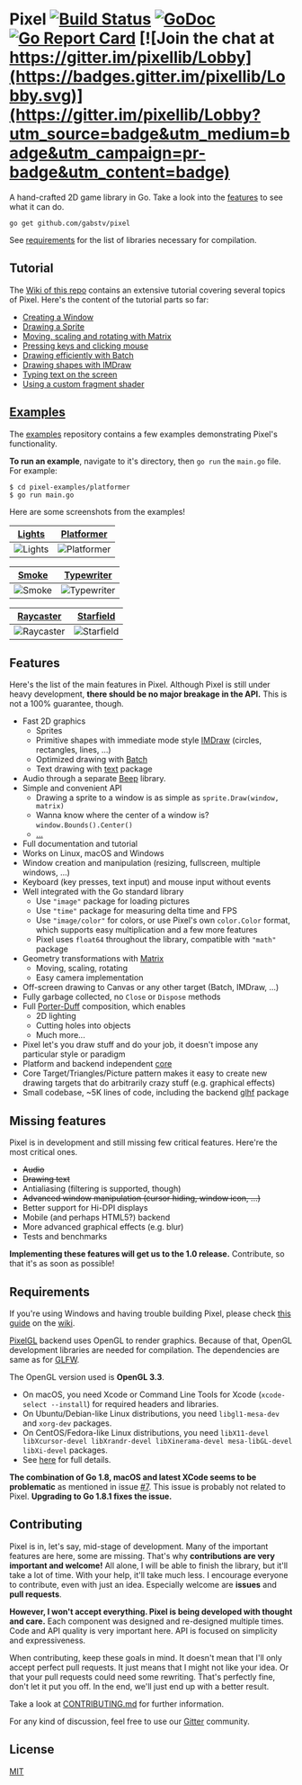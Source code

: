# Pixel [![Build Status](https://travis-ci.org/faiface/pixel.svg?branch=master)](https://travis-ci.org/faiface/pixel) [![GoDoc](https://godoc.org/github.com/gabstv/pixel?status.svg)](https://godoc.org/github.com/gabstv/pixel) [![Go Report Card](https://goreportcard.com/badge/github.com/gabstv/pixel)](https://goreportcard.com/report/github.com/gabstv/pixel) [![Join the chat at https://gitter.im/pixellib/Lobby](https://badges.gitter.im/pixellib/Lobby.svg)](https://gitter.im/pixellib/Lobby?utm_source=badge&utm_medium=badge&utm_campaign=pr-badge&utm_content=badge)


A hand-crafted 2D game library in Go. Take a look into the [features](#features) to see what it can
do.

```
go get github.com/gabstv/pixel
```

See [requirements](#requirements) for the list of libraries necessary for compilation.

## Tutorial

The [Wiki of this repo](https://github.com/gabstv/pixel/wiki) contains an extensive tutorial
covering several topics of Pixel. Here's the content of the tutorial parts so far:

- [Creating a Window](https://github.com/gabstv/pixel/wiki/Creating-a-Window)
- [Drawing a Sprite](https://github.com/gabstv/pixel/wiki/Drawing-a-Sprite)
- [Moving, scaling and rotating with Matrix](https://github.com/gabstv/pixel/wiki/Moving,-scaling-and-rotating-with-Matrix)
- [Pressing keys and clicking mouse](https://github.com/gabstv/pixel/wiki/Pressing-keys-and-clicking-mouse)
- [Drawing efficiently with Batch](https://github.com/gabstv/pixel/wiki/Drawing-efficiently-with-Batch)
- [Drawing shapes with IMDraw](https://github.com/gabstv/pixel/wiki/Drawing-shapes-with-IMDraw)
- [Typing text on the screen](https://github.com/gabstv/pixel/wiki/Typing-text-on-the-screen)
- [Using a custom fragment shader](https://github.com/gabstv/pixel/wiki/Using-a-custom-fragment-shader)

## [Examples](https://github.com/gabstv/pixel-examples)

The [examples](https://github.com/gabstv/pixel-examples) repository contains a few
examples demonstrating Pixel's functionality.

**To run an example**, navigate to it's directory, then `go run` the `main.go` file. For example:

```
$ cd pixel-examples/platformer
$ go run main.go
```

Here are some screenshots from the examples!

| [Lights](https://github.com/gabstv/pixel-examples/blob/master/lights) | [Platformer](https://github.com/gabstv/pixel-examples/blob/master/platformer) |
| --- | --- |
| ![Lights](https://github.com/gabstv/pixel-examples/blob/master/lights/screenshot.png) | ![Platformer](https://github.com/gabstv/pixel-examples/blob/master/platformer/screenshot.png) |

| [Smoke](https://github.com/gabstv/pixel-examples/blob/master/smoke) | [Typewriter](https://github.com/gabstv/pixel-examples/blob/master/typewriter) |
| --- | --- |
| ![Smoke](https://github.com/gabstv/pixel-examples/blob/master/smoke/screenshot.png) | ![Typewriter](https://github.com/gabstv/pixel-examples/blob/master/typewriter/screenshot.png) |

| [Raycaster](https://github.com/gabstv/pixel-examples/blob/master/community/raycaster) | [Starfield](https://github.com/gabstv/pixel-examples/blob/master/community/starfield) |
| --- | --- |
| ![Raycaster](https://github.com/gabstv/pixel-examples/blob/master/community/raycaster/screenshot.png) | ![Starfield](https://github.com/gabstv/pixel-examples/blob/master/community/starfield/screenshot.png) |

## Features

Here's the list of the main features in Pixel. Although Pixel is still under heavy development,
**there should be no major breakage in the API.** This is not a 100% guarantee, though.

- Fast 2D graphics
  - Sprites
  - Primitive shapes with immediate mode style
    [IMDraw](https://github.com/gabstv/pixel/wiki/Drawing-shapes-with-IMDraw) (circles, rectangles,
    lines, ...)
  - Optimized drawing with [Batch](https://github.com/gabstv/pixel/wiki/Drawing-efficiently-with-Batch)
  - Text drawing with [text](https://godoc.org/github.com/gabstv/pixel/text) package
- Audio through a separate [Beep](https://github.com/faiface/beep) library.
- Simple and convenient API
  - Drawing a sprite to a window is as simple as `sprite.Draw(window, matrix)`
  - Wanna know where the center of a window is? `window.Bounds().Center()`
  - [...](https://godoc.org/github.com/gabstv/pixel)
- Full documentation and tutorial
- Works on Linux, macOS and Windows
- Window creation and manipulation (resizing, fullscreen, multiple windows, ...)
- Keyboard (key presses, text input) and mouse input without events
- Well integrated with the Go standard library
  - Use `"image"` package for loading pictures
  - Use `"time"` package for measuring delta time and FPS
  - Use `"image/color"` for colors, or use Pixel's own `color.Color` format, which supports easy
    multiplication and a few more features
  - Pixel uses `float64` throughout the library, compatible with `"math"` package
- Geometry transformations with
  [Matrix](https://github.com/gabstv/pixel/wiki/Moving,-scaling-and-rotating-with-Matrix)
  - Moving, scaling, rotating
  - Easy camera implementation
- Off-screen drawing to Canvas or any other target (Batch, IMDraw, ...)
- Fully garbage collected, no `Close` or `Dispose` methods
- Full [Porter-Duff](http://ssp.impulsetrain.com/porterduff.html) composition, which enables
  - 2D lighting
  - Cutting holes into objects
  - Much more...
- Pixel let's you draw stuff and do your job, it doesn't impose any particular style or paradigm
- Platform and backend independent [core](https://godoc.org/github.com/gabstv/pixel)
- Core Target/Triangles/Picture pattern makes it easy to create new drawing targets that do
  arbitrarily crazy stuff (e.g. graphical effects)
- Small codebase, ~5K lines of code, including the backend [glhf](https://github.com/faiface/glhf)
  package

## Missing features

Pixel is in development and still missing few critical features. Here're the most critical ones.

- ~~Audio~~
- ~~Drawing text~~
- Antialiasing (filtering is supported, though)
- ~~Advanced window manipulation (cursor hiding, window icon, ...)~~
- Better support for Hi-DPI displays
- Mobile (and perhaps HTML5?) backend
- More advanced graphical effects (e.g. blur)
- Tests and benchmarks

**Implementing these features will get us to the 1.0 release.** Contribute, so that it's as soon as
possible!

## Requirements

If you're using Windows and having trouble building Pixel, please check [this
guide](https://github.com/gabstv/pixel/wiki/Building-Pixel-on-Windows) on the
[wiki](https://github.com/gabstv/pixel/wiki).

[PixelGL](https://godoc.org/github.com/gabstv/pixel/pixelgl) backend uses OpenGL to render
graphics. Because of that, OpenGL development libraries are needed for compilation. The dependencies
are same as for [GLFW](https://github.com/go-gl/glfw).

The OpenGL version used is **OpenGL 3.3**.

- On macOS, you need Xcode or Command Line Tools for Xcode (`xcode-select --install`) for required
  headers and libraries.
- On Ubuntu/Debian-like Linux distributions, you need `libgl1-mesa-dev` and `xorg-dev` packages.
- On CentOS/Fedora-like Linux distributions, you need `libX11-devel libXcursor-devel libXrandr-devel
  libXinerama-devel mesa-libGL-devel libXi-devel` packages.
- See [here](http://www.glfw.org/docs/latest/compile.html#compile_deps) for full details.

**The combination of Go 1.8, macOS and latest XCode seems to be problematic** as mentioned in issue
[#7](https://github.com/gabstv/pixel/issues/7). This issue is probably not related to Pixel.
**Upgrading to Go 1.8.1 fixes the issue.**

## Contributing

Pixel is in, let's say, mid-stage of development. Many of the important features are here, some are
missing. That's why **contributions are very important and welcome!** All alone, I will be able to
finish the library, but it'll take a lot of time. With your help, it'll take much less. I encourage
everyone to contribute, even with just an idea. Especially welcome are **issues** and **pull
requests**.

**However, I won't accept everything. Pixel is being developed with thought and care.** Each
component was designed and re-designed multiple times. Code and API quality is very important here.
API is focused on simplicity and expressiveness.

When contributing, keep these goals in mind. It doesn't mean that I'll only accept perfect pull
requests. It just means that I might not like your idea. Or that your pull requests could need some
rewriting. That's perfectly fine, don't let it put you off. In the end, we'll just end up with a
better result.

Take a look at [CONTRIBUTING.md](CONTRIBUTING.md) for further information.

For any kind of discussion, feel free to use our
[Gitter](https://gitter.im/pixellib/Lobby)
community.

## License

[MIT](LICENSE)
